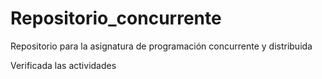 # Repositorio_concurrente
Repositorio para la asignatura de programación concurrente y distribuida

Verificada las actividades
